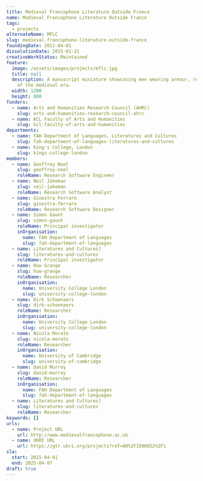```yaml
---
title: Medieval Francophone Literature Outside France
name: Medieval Francophone Literature Outside France
tags:
  - projects
alternateName: MFLC
slug: medieval-francophone-literature-outside-france
foundingDate: 2011-04-01
dissolutionDate: 2015-01-31
creativeWorkStatus: Maintained
feature:
  image: /assets/images/projects/mflc.jpg
  title: null
  description: A manuscript miniature showcasing men wearing armour, reminiscent
    of the medieval era.
  width: 1200
  height: 800
funders:
  - name: Arts and Humanities Research Council (AHRC)
    slug: arts-and-humanities-research-council-ahrc
  - name: KCL Faculty of Arts and Humanities
    slug: kcl-faculty-of-arts-and-humanities
departments:
  - name: FAH Department of Languages, Literatures and Cultures
    slug: fah-department-of-languages-literatures-and-cultures
  - name: King's College, London
    slug: kings-college-london
members:
  - name: Geoffroy Noel
    slug: geoffroy-noel
    roleName: Research Software Engineer
  - name: Neil Jakeman
    slug: neil-jakeman
    roleName: Research Software Analyst
  - name: Ginestra Ferraro
    slug: ginestra-ferraro
    roleName: Research Software Designer
  - name: Simon Gaunt
    slug: simon-gaunt
    roleName: Principal investigator
    inOrganisation:
      name: FAH Department of Languages
      slug: fah-department-of-languages
  - name: Literatures and Cultures]
    slug: literatures-and-cultures
    roleName: Principal investigator
  - name: Huw Grange
    slug: huw-grange
    roleName: Researcher
    inOrganisation:
      name: University College London
      slug: university-college-london
  - name: Dirk Schoenaers
    slug: dirk-schoenaers
    roleName: Researcher
    inOrganisation:
      name: University College London
      slug: university-college-london
  - name: Nicola Morato
    slug: nicola-morato
    roleName: Researcher
    inOrganisation:
      name: University of Cambridge
      slug: university-of-cambridge
  - name: David Murray
    slug: david-murray
    roleName: Researcher
    inOrganisation:
      name: FAH Department of Languages
      slug: fah-department-of-languages
  - name: Literatures and Cultures]
    slug: literatures-and-cultures
    roleName: Researcher
keywords: []
urls:
  - name: Project URL
    url: http://www.medievalfrancophone.ac.uk
  - name: UKRI URL
    url: https://gtr.ukri.org/projects?ref=AH%2FI000852%2F1
sla:
  start: 2015-04-01
  end: 2025-04-07
draft: true
---
```

